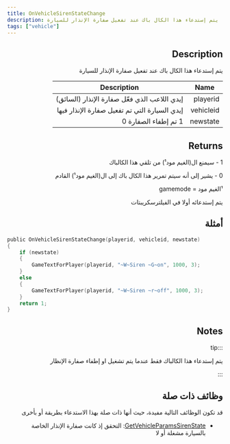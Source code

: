 ```yaml
---
title: OnVehicleSirenStateChange
description: يتم إستدعاء هذا الكال باك عند تفعيل صفارة الإنذار للسيارة
tags: ["vehicle"]
---
```


<VersionWarn name='callback' version='SA-MP 0.3.7' />

<div dir="rtl" style={{ textAlign: "right" }}>

## Description

يتم إستدعاء هذا الكال باك عند تفعيل صفارة الإنذار للسيارة

| Name      | Description                                               |
| --------- | --------------------------------------------------------- |
| playerid  | إيدي اللاعب الذي فعّل صفارة الإنذار (السائق)              |
| vehicleid |إيدي السيارة التي تم تفعيل صفارة الإنذار فيها            |
| newstate  |  1 تم إطفاء الصفارة 0 | إذا تم تشغيل الصفارة           |

## Returns

1 - سيمنع ال(الغيم مود¹) من تلقي هذا الكالباك

0 - يشير إلى أنه سيتم تمرير هذا الكال باك إلى ال(الغيم مود¹) القادم


¹الغيم مود = gamemode

يتم إستدعائه أولا في الفيلترسكريبتات

## أمثلة

</div>

```c
public OnVehicleSirenStateChange(playerid, vehicleid, newstate)
{
    if (newstate)
    {
        GameTextForPlayer(playerid, "~W~Siren ~G~on", 1000, 3);
    }
    else
    {
        GameTextForPlayer(playerid, "~W~Siren ~r~off", 1000, 3);
    }
    return 1;
}
```
<div dir="rtl" style={{ textAlign: "right" }}>
    
## Notes

:::tip

يتم إستدعاء هذا الكالباك فقط عندما يتم تشغيل او إطفاء صفارة الإنظار

:::

## وظائف ذات صلة

قد تكون الوظائف التالية مفيدة، حيث أنها ذات صلة بهذا الاستدعاء بطريقة أو بأخرى 

- [GetVehicleParamsSirenState](../functions/GetVehicleParamsSirenState): التحقق إذ كانت صفارة الإنذار الخاصة بالسيارة مشغلة أو لا

</div>
